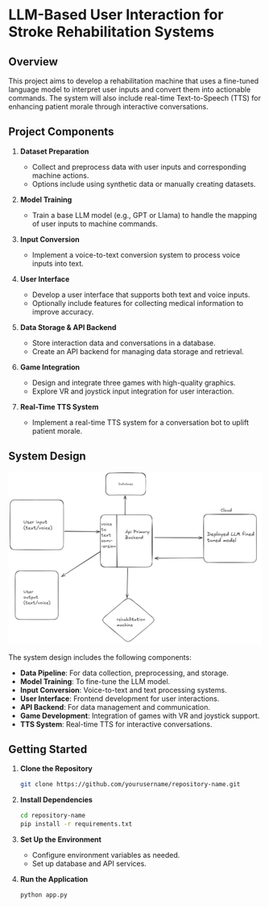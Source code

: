 
# LLM-Based User Interaction for Stroke Rehabilitation Systems

## Overview

This project aims to develop a rehabilitation machine that uses a fine-tuned language model to interpret user inputs and convert them into actionable commands. The system will also include real-time Text-to-Speech (TTS) for enhancing patient morale through interactive conversations.

## Project Components

1. **Dataset Preparation**
   - Collect and preprocess data with user inputs and corresponding machine actions.
   - Options include using synthetic data or manually creating datasets.

2. **Model Training**
   - Train a base LLM model (e.g., GPT or Llama) to handle the mapping of user inputs to machine commands.

3. **Input Conversion**
   - Implement a voice-to-text conversion system to process voice inputs into text.

4. **User Interface**
   - Develop a user interface that supports both text and voice inputs.
   - Optionally include features for collecting medical information to improve accuracy.

5. **Data Storage & API Backend**
   - Store interaction data and conversations in a database.
   - Create an API backend for managing data storage and retrieval.

6. **Game Integration**
   - Design and integrate three games with high-quality graphics.
   - Explore VR and joystick input integration for user interaction.

7. **Real-Time TTS System**
   - Implement a real-time TTS system for a conversation bot to uplift patient morale.

## System Design
![system](design.png)

The system design includes the following components:
- **Data Pipeline**: For data collection, preprocessing, and storage.
- **Model Training**: To fine-tune the LLM model.
- **Input Conversion**: Voice-to-text and text processing systems.
- **User Interface**: Frontend development for user interactions.
- **API Backend**: For data management and communication.
- **Game Development**: Integration of games with VR and joystick support.
- **TTS System**: Real-time TTS for interactive conversations.

## Getting Started

1. **Clone the Repository**
   ```bash
   git clone https://github.com/yourusername/repository-name.git
   ```

2. **Install Dependencies**
   ```bash
   cd repository-name
   pip install -r requirements.txt
   ```

3. **Set Up the Environment**
   - Configure environment variables as needed.
   - Set up database and API services.

4. **Run the Application**
   ```bash
   python app.py
   ```

